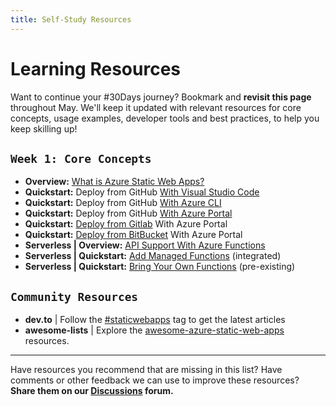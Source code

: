 ```yaml
---
title: Self-Study Resources
---
```


# Learning Resources
Want to continue your #30Days journey? Bookmark and **revisit this page** throughout May. We'll keep it updated with relevant resources for core concepts, usage examples, developer tools and best practices, to help you keep skilling up!

## `Week 1: Core Concepts`

 * **Overview:** [What is Azure Static Web Apps?](https://docs.microsoft.com/en-us/azure/static-web-apps/overview?WT.mc_id=30daysofswa-61155-ninarasi)
 * **Quickstart:** Deploy from GitHub [With Visual Studio Code](https://docs.microsoft.com/en-us/azure/static-web-apps/getting-started?tabs=vanilla-javascript&WT.mc_id=30daysofswa-61155-ninarasi)
 * **Quickstart:** Deploy from GitHub [With Azure CLI](https://docs.microsoft.com/en-us/azure/static-web-apps/get-started-cli?WT.mc_id=30daysofswa-61155-ninarasi)
 * **Quickstart:** Deploy from GitHub [With Azure Portal](https://docs.microsoft.com/en-us/azure/static-web-apps/get-started-portal?tabs=vanilla-javascript&pivots=github&WT.mc_id=30daysofswa-61155-ninarasi)
 * **Quickstart:** [Deploy from Gitlab](https://docs.microsoft.com/en-us/azure/static-web-apps/gitlab?tabs=vanilla-javascript&WT.mc_id=30daysofswa-61155-ninarasi) With Azure Portal
 * **Quickstart:** [Deploy from BitBucket](https://docs.microsoft.com/en-us/azure/static-web-apps/bitbucket?tabs=vanilla-javascript&WT.mc_id=30daysofswa-61155-ninarasi) With Azure Portal
 * **Serverless | Overview:** [API Support With Azure Functions](https://docs.microsoft.com/en-us/azure/static-web-apps/apis?WT.mc_id=30daysofswa-61155-ninarasi)
 * **Serverless | Quickstart:** [Add Managed Functions](https://docs.microsoft.com/en-us/azure/static-web-apps/add-api?tabs=vanilla-javascript&WT.mc_id=30daysofswa-61155-ninarasi) (integrated)
 * **Serverless | Quickstart:** [Bring Your Own Functions](https://docs.microsoft.com/en-us/azure/static-web-apps/functions-bring-your-own?WT.mc_id=30daysofswa-61155-ninarasi) (pre-existing)


## `Community Resources`
 * **dev.to** | Follow the [#staticwebapps](https://dev.to/t/staticwebapps) tag to get the latest articles
 * **awesome-lists** | Explore the [awesome-azure-static-web-apps](https://github.com/staticwebdev/awesome-azure-static-web-apps?WT.mc_id=30daysofswa-61155-ninarasi) resources.
 
---

Have resources you recommend that are missing in this list? Have comments or other feedback we can use to improve these resources? **Share them on our [Discussions](https://github.com/orgs/staticwebdev/discussions?WT.mc_id=30daysofswa-61155-ninarasi) forum.**
